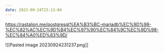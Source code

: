 ```yaml
---
date: 2023-09-24T23:13:04
---
```

https://rastalion.me/postgresql%EA%B3%BC-mariadb%EC%9D%98-%EC%82%AC%EC%9D%B4%EC%97%90%EC%84%9C%EC%9D%98-%EC%84%A0%ED%83%9D/

![[Pasted image 20230924231237.png]]